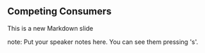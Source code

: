 ##  Competing Consumers

This is a new Markdown slide

note:
    Put your speaker notes here.
    You can see them pressing 's'.
